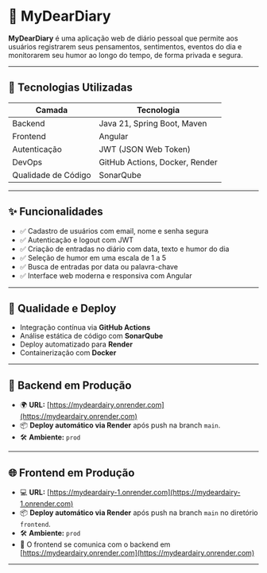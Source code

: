 # 📔 MyDearDiary

**MyDearDiary** é uma aplicação web de diário pessoal que permite aos usuários registrarem seus pensamentos, sentimentos, eventos do dia e monitorarem seu humor ao longo do tempo, de forma privada e segura.

---

## 🚀 Tecnologias Utilizadas

| Camada | Tecnologia |
|--------|------------|
| Backend | Java 21, Spring Boot, Maven |
| Frontend | Angular |
| Autenticação | JWT (JSON Web Token) |
| DevOps | GitHub Actions, Docker, Render |
| Qualidade de Código | SonarQube |

---

## ✨ Funcionalidades

- ✅ Cadastro de usuários com email, nome e senha segura
- ✅ Autenticação e logout com JWT
- ✅ Criação de entradas no diário com data, texto e humor do dia
- ✅ Seleção de humor em uma escala de 1 a 5
- ✅ Busca de entradas por data ou palavra-chave
- ✅ Interface web moderna e responsiva com Angular

---

## 🧪 Qualidade e Deploy

- Integração contínua via **GitHub Actions**
- Análise estática de código com **SonarQube**
- Deploy automatizado para **Render**
- Containerização com **Docker**

---

## 🚀 Backend em Produção

- 🌍 **URL:** [https://mydeardairy.onrender.com](https://mydeardairy.onrender.com)
- 📦 **Deploy automático via Render** após push na branch `main`.
- 🛠️ **Ambiente:** `prod`

---

## 🌐 Frontend em Produção

- 💻 **URL:** [https://mydeardairy-1.onrender.com](https://mydeardairy-1.onrender.com)
- 📦 **Deploy automático via Render** após push na branch `main` no diretório `frontend`.
- 🛠️ **Ambiente:** `prod`
- 🔁 O frontend se comunica com o backend em [https://mydeardairy.onrender.com](https://mydeardairy.onrender.com)

---
